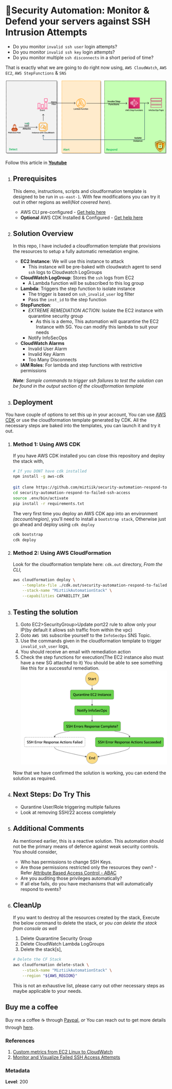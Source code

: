 
# 👮Security Automation: Monitor & Defend your servers against SSH Intrusion Attempts

- Do you monitor `invalid ssh user` login attempts?
- Do you monitor `invalid ssh key` login attempts?
- Do you monitor multiple `ssh disconnects` in a short period of time?

That is exactly what we are going to do right now using, `AWS CloudWatch`, `AWS EC2`, `AWS StepFunctions` & `SNS`

  ![Miztiik AWS Security Automation: Remediate Unintended S3 Object ACLs](images/security_automation_respond_to_failed_ssh_access_architecture.png)

  Follow this article in **[Youtube](https://www.youtube.com/c/ValaxyTechnologies)**


1. ## Prerequisites

    This demo, instructions, scripts and cloudformation template is designed to be run in `us-east-1`. With few modifications you can try it out in other regions as well(_Not covered here_).

    - AWS CLI pre-configured - [Get help here](https://youtu.be/TPyyfmQte0U)
    - **Optional** AWS CDK Installed & Configured - [Get help here](https://www.youtube.com/watch?v=MKwxpszw0Rc)

1. ## Solution Overview

    In this repo, I have included a cloudformation template that provisions the resources to setup a fully automatic remedation engine.

    - **EC2 Instance**: We will use this instance to attack
        - This instance will be pre-baked with cloudwatch agent to send `ssh` logs to Cloudwatch LogGroups
    - **CloudWatch LogGroup**: Stores the `ssh` logs from EC2
        - A Lambda function will be subscribed to this log group
    - **Lambda**: Triggers the step function to isolate instance
        - The trigger is based on `ssh_invalid_user` log filter
        - Pass the `inst_id` to the step function
    - **StepFunction**:
        - *EXTREME REMEDIATION ACTION*: Isolate the EC2 instance with quarantine security group
            - As this is a demo, This automation will quarantine the EC2 Instance with SG. You can modify this lambda to suit your needs
        - Notify InfoSecOps
    - **CloudWatch Alarms**
        - Invalid User Alarm
        - Invalid Key Alarm
        - Too Many Disconnects
    - **IAM Roles**: For lambda and step functions with restrictive permissions

    _**Note**: Sample commands to trigger ssh failures to test the solution can be found in the output section of the cloudformation template_

1. ## Deployment

  You have couple of options to set this up in your account, You can use [AWS CDK](https://www.youtube.com/watch?v=MKwxpszw0Rc) or use the cloudformation template generated by CDK. All the necessary steps are baked into the templates, you can launch it and try it out.

  1. ### Method 1: Using AWS CDK

      If you have AWS CDK installed you can close this repository and deploy the stack with,

        ```sh
        # If you DONT have cdk installed
        npm install -g aws-cdk

        git clone https://github.com/miztiik/security-automation-respond-to-failed-ssh-access.git
        cd security-automation-respond-to-failed-ssh-access
        source .env/bin/activate
        pip install -r requirements.txt
        ```

      The very first time you deploy an AWS CDK app into an environment _(account/region)_, you’ll need to install a `bootstrap stack`, Otherwise just go ahead and deploy using `cdk deploy`

        ```sh
        cdk bootstrap
        cdk deploy
        ```

  1. ### Method 2: Using AWS CloudFormation

      Look for the cloudformation template here: `cdk.out` directory, _From the CLI,_

        ```sh
        aws cloudformation deploy \
            --template-file ./cdk.out/security-automation-respond-to-failed-ssh-access.template.json \
            --stack-name "MiztiikAutomationStack" \
            --capabilities CAPABILITY_IAM
        ```

1. ## Testing the solution

    1. Goto EC2>SecurityGroup>Update port22 rule to allow only your IP(by default it allows ssh traffic from within the vpc)
    1. Goto `AWS SNS` subscribe yourself to the `InfoSecOps` SNS Topic.
    1. Use the commands given in the cloudformation template to trigger `invalid_ssh_user` logs,
    1. You should receive an email with remediation action
    1. Check the step functions for execution(The EC2 instance also must have a new SG attached to it)
        You should be able to see something like this for a successful remediation.
    ![miztiik_security_automation_remediate_weak_s3_policy](images/security_automation_respond_to_failed_ssh_access_success.png)

    Now that we have confirmed the solution is working, you can extend the solution as required.

1. ## Next Steps: Do Try This

    - Qurantine User/Role triggering multiple failures
    - Look at removing SSH/22 access completely

1. ## Additional Comments

    As mentioned earlier, this is a reactive solution. This automation should not be the primary means of defence against weak security controls. You should consider,

    - Who has permissions to change SSH Keys.
    - Are those permissions restricted only the resources they own? - Refer [Attribute Based Access Control - ABAC](https://github.com/miztiik/attribute-based-access-control-ec2)
    - Are you auditing those privileges automatically?
    - If all else fails, do you have mechanisms that will automatically respond to events?

1. ## CleanUp

    If you want to destroy all the resources created by the stack, Execute the below command to delete the stack, or _you can delete the stack from console as well_

    1. Delete Quarantine Security Group
    1. Delete CloudWatch Lambda LogGroups
    1. Delete the stack[s],

    ```bash
    # Delete the CF Stack
    aws cloudformation delete-stack \
        --stack-name "MiztiikAutomationStack" \
        --region "${AWS_REGION}"
    ```

    This is not an exhaustive list, please carry out other necessary steps as maybe applicable to your needs.

## Buy me a coffee

Buy me a coffee ☕ through [Paypal](https://paypal.me/valaxy), _or_ You can reach out to get more details through [here](https://youtube.com/c/valaxytechnologies/about).

### References

1. [Custom metrics from EC2 Linux to CloudWatch](https://aws.amazon.com/premiumsupport/knowledge-center/cloudwatch-custom-metrics/)
1. [Monitor and Visualize Failed SSH Access Attempts](https://aws.amazon.com/blogs/security/how-to-monitor-and-visualize-failed-ssh-access-attempts-to-amazon-ec2-linux-instances/)

### Metadata

**Level**: 200
